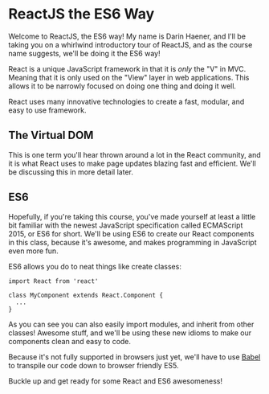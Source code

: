 # ReactJS the ES6 Way

Welcome to ReactJS, the ES6 way! My name is Darin Haener, and I'll be taking
you on a whirlwind introductory tour of ReactJS, and as the course name
suggests, we'll be doing it the ES6 way!

React is a unique JavaScript framework in that it is *only* the "V" in MVC.
Meaning that it is only used on the "View" layer in web applications. This
allows it to be narrowly focused on doing one thing and doing it well.

React uses many innovative technologies to create a fast, modular, and
easy to use framework.

## The Virtual DOM

This is one term you'll hear thrown around a lot in the React community,
and it is what React uses to make page updates blazing fast and efficient.
We'll be discussing this in more detail later.

## ES6

Hopefully, if you're taking this course, you've made yourself at least a little
bit familiar with the newest JavaScript specification called ECMAScript 2015,
or ES6 for short. We'll be using ES6 to create our React components in this
class, because it's awesome, and makes programming in JavaScript even more
fun.

ES6 allows you do to neat things like create classes:

```es6
import React from 'react'

class MyComponent extends React.Component {
  ...
}
```

As you can see you can also easily import modules, and inherit from other
classes! Awesome stuff, and we'll be using these new idioms to make our
components clean and easy to code.

Because it's not fully supported in browsers just yet, we'll have to use
[Babel](https://babeljs.io/) to transpile our code down to browser friendly
ES5.

Buckle up and get ready for some React and ES6 awesomeness!
